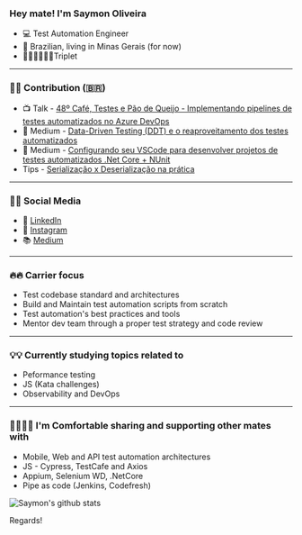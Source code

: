 ### Hey mate! I'm Saymon Oliveira

- 💻 Test Automation Engineer
- 🏡 Brazilian, living in Minas Gerais (for now)
- 🙋‍♀️🙋‍♂️🙋‍♂️Triplet

---

### 👋👋 Contribution (🇧🇷)
- 📺 Talk - [48º Café, Testes e Pão de Queijo - Implementando pipelines de testes automatizados no Azure DevOps](https://www.youtube.com/watch?v=NDaOkJ0M0-Y)
- 📝 Medium - [Data-Driven Testing (DDT) e o reaproveitamento dos testes automatizados](https://medium.com/@saymowan/data-driven-testing-ddt-e-o-reaproveitamento-dos-testes-automatizados-8c8d67cc211c)
- 📝 Medium - [Configurando seu VSCode para desenvolver projetos de testes automatizados .Net Core + NUnit](https://medium.com/@saymowan/configurando-seu-vscode-para-desenvolver-projetos-de-testes-automatizados-netcore-nunit-476e73aa7b01)
- Tips - [Serialização x Deserialização na prática](https://github.com/twinscorporation/serialize-deserialize-netcore)

---

### 🔎🔎 Social Media
* 💼  [LinkedIn](https://www.linkedin.com/in/saycao)
* 📱 [Instagram](https://www.instagram.com/saycao/)
* 📚 [Medium](https://medium.com/@saymowan)

---

### 🔥🔥 Carrier focus
- Test codebase standard and architectures
- Build and Maintain test automation scripts from scratch
- Test automation's best practices and tools
- Mentor dev team through a proper test strategy and code review

---

### 💡💡 Currently studying topics related to
- Peformance testing
- JS (Kata challenges)
- Observability and DevOps

---

### 🤲🏽🤲🏽 I'm Comfortable sharing and supporting other mates with
- Mobile, Web and API test automation architectures
- JS - Cypress, TestCafe and Axios
- Appium, Selenium WD, .NetCore
- Pipe as code (Jenkins, Codefresh)
 
  

![Saymon's github stats](https://github-readme-stats.vercel.app/api?username=saymowan&show_icons=true)

 
 
 
 Regards! 
